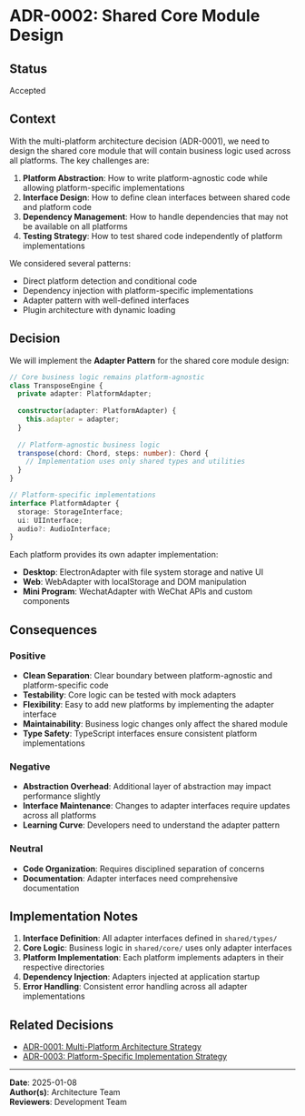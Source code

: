 # ADR-0002: Shared Core Module Design

## Status

Accepted

## Context

With the multi-platform architecture decision (ADR-0001), we need to design the shared core module that will contain business logic used across all platforms. The key challenges are:

1. **Platform Abstraction**: How to write platform-agnostic code while allowing platform-specific implementations
2. **Interface Design**: How to define clean interfaces between shared code and platform code
3. **Dependency Management**: How to handle dependencies that may not be available on all platforms
4. **Testing Strategy**: How to test shared code independently of platform implementations

We considered several patterns:
- Direct platform detection and conditional code
- Dependency injection with platform-specific implementations
- Adapter pattern with well-defined interfaces
- Plugin architecture with dynamic loading

## Decision

We will implement the **Adapter Pattern** for the shared core module design:

```typescript
// Core business logic remains platform-agnostic
class TransposeEngine {
  private adapter: PlatformAdapter;
  
  constructor(adapter: PlatformAdapter) {
    this.adapter = adapter;
  }
  
  // Platform-agnostic business logic
  transpose(chord: Chord, steps: number): Chord {
    // Implementation uses only shared types and utilities
  }
}

// Platform-specific implementations
interface PlatformAdapter {
  storage: StorageInterface;
  ui: UIInterface;
  audio?: AudioInterface;
}
```

Each platform provides its own adapter implementation:
- **Desktop**: ElectronAdapter with file system storage and native UI
- **Web**: WebAdapter with localStorage and DOM manipulation
- **Mini Program**: WechatAdapter with WeChat APIs and custom components

## Consequences

### Positive
- **Clean Separation**: Clear boundary between platform-agnostic and platform-specific code
- **Testability**: Core logic can be tested with mock adapters
- **Flexibility**: Easy to add new platforms by implementing the adapter interface
- **Maintainability**: Business logic changes only affect the shared module
- **Type Safety**: TypeScript interfaces ensure consistent platform implementations

### Negative
- **Abstraction Overhead**: Additional layer of abstraction may impact performance slightly
- **Interface Maintenance**: Changes to adapter interfaces require updates across all platforms
- **Learning Curve**: Developers need to understand the adapter pattern

### Neutral
- **Code Organization**: Requires disciplined separation of concerns
- **Documentation**: Adapter interfaces need comprehensive documentation

## Implementation Notes

1. **Interface Definition**: All adapter interfaces defined in `shared/types/`
2. **Core Logic**: Business logic in `shared/core/` uses only adapter interfaces
3. **Platform Implementation**: Each platform implements adapters in their respective directories
4. **Dependency Injection**: Adapters injected at application startup
5. **Error Handling**: Consistent error handling across all adapter implementations

## Related Decisions

- [ADR-0001: Multi-Platform Architecture Strategy](0001-multi-platform-architecture.md)
- [ADR-0003: Platform-Specific Implementation Strategy](0003-platform-specific-implementations.md)

---

**Date**: 2025-01-08  
**Author(s)**: Architecture Team  
**Reviewers**: Development Team